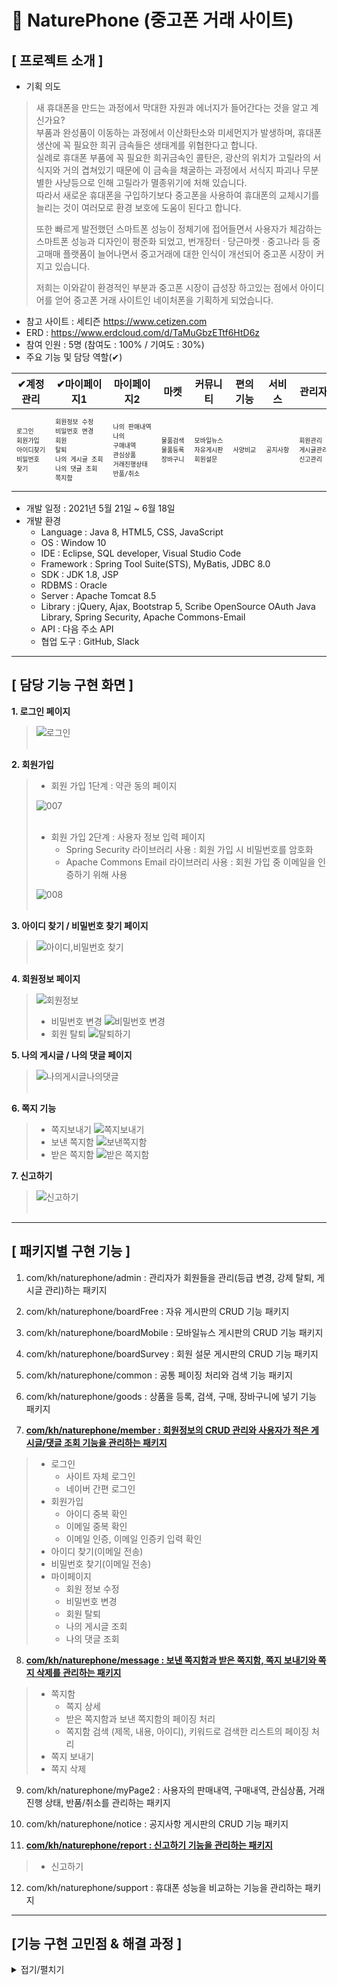 # 🌱 NaturePhone (중고폰 거래 사이트)

## [ 프로젝트 소개 ]
- 기획 의도
> 새 휴대폰을 만드는 과정에서 막대한 자원과 에너지가 들어간다는 것을 알고 계신가요?  
> 부품과 완성품이 이동하는 과정에서 이산화탄소와 미세먼지가 발생하며, 휴대폰 생산에 꼭 필요한 희귀 금속들은 생태계를 위협한다고 합니다.  
> 실례로 휴대폰 부품에 꼭 필요한 희귀금속인 콜탄은, 광산의 위치가 고릴라의 서식지와 거의 겹쳐있기 때문에 이 금속을 채굴하는 과정에서 서식지 파괴나 무분별한 사냥등으로 인해 고릴라가 멸종위기에 처해 있습니다.  
> 따라서 새로운 휴대폰을 구입하기보다 중고폰을 사용하여 휴대폰의 교체시기를 늘리는 것이 여러모로 환경 보호에 도움이 된다고 합니다.
>
> 또한 빠르게 발전했던 스마트폰 성능이 정체기에 접어들면서 사용자가 체감하는 스마트폰 성능과 디자인이 평준화 되었고, 
> 번개장터 · 당근마켓 · 중고나라 등 중고매매 플랫폼이 늘어나면서 중고거래에 대한 인식이
> 개선되어 중고폰 시장이 커지고 있습니다.
>
> 저희는 이와같이 환경적인 부분과 중고폰 시장이 급성장 하고있는 점에서 아이디어를 얻어
> 중고폰 거래 사이트인 네이처폰을 기획하게 되었습니다.  

- 참고 사이트 : 세티즌 https://www.cetizen.com
- ERD : https://www.erdcloud.com/d/TaMuGbzETtf6HtD6z
- 참여 인원 : 5명 (참여도 : 100% / 기여도 : 30%)
- 주요 기능 및 담당 역할(✔)

|✔계정관리|✔마이페이지1|마이페이지2|마켓|커뮤니티|편의기능|서비스|관리자|✔기타|
|---|---|---|---|---|---|---|---|---|
|<pre style="font-size:10px">로그인<br>회원가입<br>아이디찾기<br>비밀번호 찾기</pre>|<pre style="font-size:10px">회원정보 수정<br>비밀번호 변경<br>회원 탈퇴<br>나의 게시글 조회<br>나의 댓글 조회<br>쪽지함</pre>|<pre style="font-size:10px">나의 판매내역<br>나의 구매내역<br>관심상품<br>거래진행상태<br>반품/취소</pre>|<pre style="font-size:10px">물품검색<br>물품등록<br>장바구니</pre>|<pre style="font-size:10px">모바일뉴스<br>자유게시판<br>회원설문</pre>|<pre style="font-size:10px">사양비교</pre>|<pre style="font-size:10px">공지사항</pre>|<pre style="font-size:10px">회원관리<br>게시글관리<br>신고관리</pre>|<pre style="font-size:10px">쪽지보내기<br>신고하기</pre>|

- 개발 일정 : 2021년 5월 21일 ~ 6월 18일
- 개발 환경
  - Language : Java 8, HTML5, CSS, JavaScript
  - OS : Window 10
  - IDE : Eclipse, SQL developer, Visual Studio Code
  - Framework : Spring Tool Suite(STS), MyBatis, JDBC 8.0
  - SDK : JDK 1.8, JSP
  - RDBMS : Oracle
  - Server : Apache Tomcat 8.5
  - Library : jQuery, Ajax, Bootstrap 5, Scribe OpenSource OAuth Java Library, Spring Security, Apache Commons-Email
  - API : 다음 주소 API
  - 협업 도구 : GitHub, Slack
------------

## [ 담당 기능 구현 화면 ]
**1. 로그인 페이지**
> ![로그인](https://user-images.githubusercontent.com/75263831/127144878-53197978-14f4-4993-a89c-b245fbb7c833.png)<br><br>  

**2. 회원가입** 
 
> - 회원 가입 1단계 : 약관 동의 페이지
>  
> ![007](https://user-images.githubusercontent.com/75263831/126876033-03ec65a8-a999-4a42-bf65-84ba02dc4350.png)<br><br>  
>
> - 회원 가입 2단계 : 사용자 정보 입력 페이지
>   - Spring Security 라이브러리 사용 : 회원 가입 시 비밀번호를 암호화  
>   - Apache Commons Email 라이브러리 사용 : 회원 가입 중 이메일을 인증하기 위해 사용  
>  
> ![008](https://user-images.githubusercontent.com/75263831/126876036-3bb45395-ab0e-4c79-a055-ab868118ce3a.png)<br><br>  


**3. 아이디 찾기 / 비밀번호 찾기 페이지**
> ![아이디,비밀번호 찾기](https://user-images.githubusercontent.com/75263831/127117195-7a36db3e-6e16-4853-8947-c31eb1a6a60d.png)<br><br>  

**4. 회원정보 페이지**
> ![회원정보](https://user-images.githubusercontent.com/75263831/127156355-d92e42d8-ea13-40ef-aa22-08f1c4bb9acf.png)
> - 비밀번호 변경
> ![비밀번호 변경](https://user-images.githubusercontent.com/75263831/127156382-422406bd-ec58-4376-bf5b-359447b53982.png)
> - 회원 탈퇴
> ![탈퇴하기](https://user-images.githubusercontent.com/75263831/127156394-fb36736d-eab9-4156-a3e3-4c3d5afe5926.png)

**5. 나의 게시글 / 나의 댓글 페이지**
> ![나의게시글나의댓글](https://user-images.githubusercontent.com/75263831/127359611-f52afeec-31b0-44cd-ac3b-5252d7ade0e8.png)<br><br>  

**6. 쪽지 기능**
> - 쪽지보내기
> ![쪽지보내기](https://user-images.githubusercontent.com/75263831/127359693-863f7f39-8c90-424e-a984-d339574253f4.png)
> - 보낸 쪽지함
> ![보낸쪽지함](https://user-images.githubusercontent.com/75263831/127359730-225f6a83-7d09-439b-8116-f80e51295406.png)  
> - 받은 쪽지함
> ![받은 쪽지함](https://user-images.githubusercontent.com/75263831/127359718-efa43aea-5710-4a54-83ea-5666b68f1ba5.png)


**7. 신고하기**
>![신고하기](https://user-images.githubusercontent.com/75263831/127026503-5f33ca0d-c1f6-4edb-812f-5918bc1dd004.png)<br><br>  


------------

## [ 패키지별 구현 기능 ]

1. com/kh/naturephone/admin : 관리자가 회원들을 관리(등급 변경, 강제 탈퇴, 게시글 관리)하는 패키지

2. com/kh/naturephone/boardFree : 자유 게시판의 CRUD 기능 패키지

3. com/kh/naturephone/boardMobile : 모바일뉴스 게시판의 CRUD 기능 패키지

4. com/kh/naturephone/boardSurvey : 회원 설문 게시판의 CRUD 기능 패키지

5. com/kh/naturephone/common : 공통 페이징 처리와 검색 기능 패키지

6. com/kh/naturephone/goods : 상품을 등록, 검색, 구매, 장바구니에 넣기 기능 패키지

7. **[com/kh/naturephone/member : 회원정보의 CRUD 관리와 사용자가 적은 게시글/댓글 조회 기능을 관리하는 패키지](./src/main/java/com/kh/naturephone/member)**
> - 로그인
>   - 사이트 자체 로그인
>   - 네이버 간편 로그인
> - 회원가입
>   - 아이디 중복 확인
>   - 이메일 중복 확인
>   - 이메일 인증, 이메일 인증키 입력 확인
> - 아이디 찾기(이메일 전송)
> - 비밀번호 찾기(이메일 전송)
> - 마이페이지
>   - 회원 정보 수정
>   - 비밀번호 변경
>   - 회원 탈퇴
>   - 나의 게시글 조회
>   - 나의 댓글 조회


8. **[com/kh/naturephone/message : 보낸 쪽지함과 받은 쪽지함, 쪽지 보내기와 쪽지 삭제를 관리하는 패키지](./src/main/java/com/kh/naturephone/message)**
> - 쪽지함
>   - 쪽지 상세
>   - 받은 쪽지함과 보낸 쪽지함의 페이징 처리
>   - 쪽지함 검색 (제목, 내용, 아이디), 키워드로 검색한 리스트의 페이징 처리
> - 쪽지 보내기
> - 쪽지 삭제


9. com/kh/naturephone/myPage2 : 사용자의 판매내역, 구매내역, 관심상품, 거래진행 상태, 반품/취소를 관리하는 패키지

10. com/kh/naturephone/notice : 공지사항 게시판의 CRUD 기능 패키지

11. **[com/kh/naturephone/report : 신고하기 기능을 관리하는 패키지](./src/main/java/com/kh/naturephone/report)**
> - 신고하기

12. com/kh/naturephone/support : 휴대폰 성능을 비교하는 기능을 관리하는 패키지

------------
## [기능 구현 고민점 & 해결 과정 ]
<details markdown="1">
<summary>접기/펼치기</summary>  

**🚩 회원가입 중 이메일 인증**

회원가입 중 이메일 인증을 어떻게 접근해야 할지 고민하는 시간이 길어졌고, 구현 기간의 초반이여서 다른 기능들이 많이 남아있었다.  
따라서 일단 회원가입 후 인증할 수 있게 완성을 해두고 우선순위에 따라 다른 중요 기능들을 구현한 다음, 코드를 수정하여 기간 내에 기획했던대로 기능을 완성했다.


- 변경 전 : 회원가입 → 이메일 발송 → 확인 버튼을 클릭하여 인증 →  로그인
> 
> 회원가입 후 이메일이 보내지고 인증 이메일 안의 확인 버튼을 누르면 memberApproval 메소드를 호출하여   
> 회원 인증상태인 APPROVAL_STATUS 컬럼을 'Y'로 update 하기.  
> 로그인 할 때 APPROVAL_STATUS 상태를 확인한 후 'N'가 아니라면 로그인이 가능. 
 
```java

@RequestMapping("/member")
public String memberLogin(@ModelAttribute Member m, Model model) {
  if (loginUser != null && bcryptPasswordEncoder.matches(m.getPwd(), loginUser.getPwd())) {

			if(loginUser.getApprovalStatus().equals("N")) {
				model.addAttribute("msg", "이메일 인증을 하신 후 로그인해주세요.");
				return "member/loginPage";
			} else {
				model.addAttribute("loginUser", loginUser);
				return "redirect:/";
			}
      
  } else {
		model.addAttribute("msg", "로그인에 실패하였습니다.");
		return "member/loginPage";
  }
}
```

- 변경 후 : 이메일 발송 → 인증키 입력 → 회원가입 완료 → 로그인
> controller에서 메일 인증을 요청 받으면 먼저 KeyPublish객체로 인증키를 생성하고 그 인증키를 session에 담음.  
> MailUtil 클래스의 sendMail 메소드를 호출하여 사용자가 입력한 이메일주소와 메일 제목, 내용을 매개변수에 대입하여 이메일을 보냄.  
> 메일을 확인하여 인증키를 입력하고, 그 값을 session값과 비교해서 일치하면 인증이 완료.

```java

// 3-1. 메일 인증 메소드 (Ajax)
@RequestMapping(value = "/joinSendMail", method = RequestMethod.POST)
@ResponseBody
public void joinSendMail(@ModelAttribute Member m, HttpSession session) throws Exception {
    
    // 인증키 생성
		String keyCode = KeyPublish.createKey();

		session.setAttribute("keyCode", keyCode);

		String subject = "";
		String msg = "";

		// 회원가입 메일 내용
		subject = "Nature Phone 회원가입 인증 코드입니다.";
		msg += "<div align='center' style='border:1px solid black; font-family:verdana'>";
		msg += "<div style='font-size: 130%'>";
		msg += "회원가입 페이지에서 인증코드 <strong>";
		msg += keyCode + "</strong> 를 입력해 주세요.</div><br/>";

		MailUtil.sendMail(m.getEmail(), subject, msg);

}

// 3-2. 메일 인증키 확인 메소드(Ajax)
@RequestMapping(value = "/keyCheck", method = RequestMethod.POST)
@ResponseBody
public String keyCheck(@RequestParam("modalInput") String key, 
						   @SessionAttribute("keyCode") String keyCode) {
		
		if (key != null && key.equals(keyCode)) {
			return "success";
		} else {
			return "false";
		}
}
  
```


**🚩 쪽지 선택 삭제**

Q. 선택 된 쪽지들을 view단에서 어떻게 처리해서 controller단으로 넘길까?  
→ each() 메서드를 이용해 체크 된 값들을 찾아 차례로 배열에 담아 Ajax 통신으로 넘긴다.  

```java
// view
/*---------------- 삭제버튼 눌렀을 때 ----------------*/
		function deleteMessage(){
    		var type = "${ message.type }";	
    		var ckArr = [];					
        	$("input[name=checkRow]:checked").each(function(){
        		var chk = $(this).val();
        		ckArr.push(chk);
        	})
        		
        	// 쪽지가 선택 되지 않았을 때
        	if(ckArr.length == 0){
        		alert("삭제할 쪽지를 선택해주세요.");
        	
        	// 쪽지가 선택 되었다면
        	} else{
        		// 정말 삭제할 것인지 확인
	        	if(confirm("선택 된 쪽지를 삭제하시겠습니까?") == true) {
	        		$.ajax({
	        			type : 'POST',
	        			url : "${ contextPath }/message/delete",
	        			data:{ "ckArr" : ckArr, "type" : type },
	        			dataType: "text",
	                    success: function(data) {
	                    	if(data == 'success'){
	                    		location.reload();
	                        	alert("삭제가 완료되었습니다.");
	                    	} else {
	                    		alert("삭제 실패.");
	                    	}
	                    },
	                    error: function(e){
	                        alert("error code : " + e.status + "\n"
	                                + "message : " + e.responseText);
	                    }        
	        		});
	        	
	        	// 취소 버튼 눌렀을 때	페이지 reload
	        	} else {	
	        		location.reload(true);
	        	}
        	}
    	}
```


Q. controller로 들어온 배열을 어떻게 받아서 처리 해야할까?  
→ 배열은 @RequestParam(value="parameter이름[]")List<String> 형식으로 받아와야 한다.  
→ 여기서 배열에 들어있는 데이터는 쪽지고유번호, 즉 int형이므로 List<Integer>형으로 받아 왔다.  
→ ArrayList를 하나 선언하고(deleteArray) for문을 돌려서 받아온 쪽지고유번호를 하나하나 담는다.

```

// controller
// 4. 쪽지 삭제(Ajax)
	@RequestMapping(value = "/delete", method = RequestMethod.POST)
	public @ResponseBody String messageDelete(@RequestParam(value="ckArr[]") List<Integer> deleteList,
											  @RequestParam(value="type") String type) {
		
		ArrayList<Integer> deleteArray = new ArrayList<Integer>();
		for(int i=0; i < deleteList.size(); i++) {
			deleteArray.add(deleteList.get(i));
		}
		
		HashMap<String, Object> map = new HashMap<String, Object>();
		map.put("type", type);
		map.put("deleteArray", deleteArray);
		
		int result = mService.messageDelete(map);
		
		if(result > 0) {
			return "success";
		} else {
			return "error";
		}
	}

```

Q. controller에서 전달한 여러개의 쪽지들을 DB에서 어떻게 삭제할까?  
→ 동적쿼리를 사용하기(Mybatis의 foreach문 사용).    
1. 먼저 리스트/배열 변수 값을 collection에 넣어주고, item이라는 설정으로 별칭 설정을 해준다.

2. 리스트/배열의 값이 시작하기 전 open="(" 이 설정돼있으므로'(' (열린 괄호)가 열리게 되고

3. 리스트/배열의 값이 한 번씩 반복문을 거칠 때마다 separator 옵션에 있는 ', '(콤마)가 찍히게 된다.

4. 반복이 끝나면 close=")" 설정이 있으므로 ')' (닫힌 괄호)가 쓰인다.
	
```
// Mapper
<!-- 5. 쪽지 삭제 -->
	<update id="messageDelete" parameterType="hashmap">
	<choose>
		<when test="type == '받은 쪽지함'">
		UPDATE		MESSAGE_TB
		SET 		SENDER_STATUS = 'N'
		WHERE 		MSG_NO IN
		<foreach collection="deleteArray" item="item" index="index" separator="," open="(" close=")">
		 #{ item }
		</foreach>
		</when>
		
		<when test="type == '보낸 쪽지함'">
		UPDATE		MESSAGE_TB
		SET 		RECIPIENT_STATUS = 'N'
		WHERE 		MSG_NO IN
		<foreach collection="deleteArray" item="item" index="index" separator="," open="(" close=")">
		 #{ item }
		</foreach>
		</when>
	</choose>
	</update>

```
	
</details>
